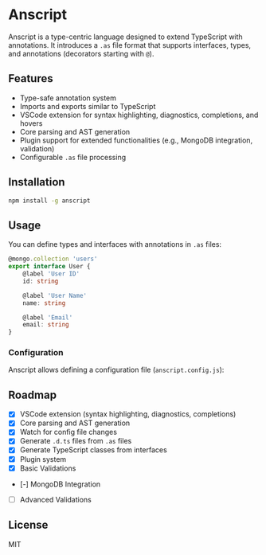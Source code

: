 # Anscript

Anscript is a type-centric language designed to extend TypeScript with annotations. It introduces a `.as` file format that supports interfaces, types, and annotations (decorators starting with `@`).

## Features

- Type-safe annotation system
- Imports and exports similar to TypeScript
- VSCode extension for syntax highlighting, diagnostics, completions, and hovers
- Core parsing and AST generation
- Plugin support for extended functionalities (e.g., MongoDB integration, validation)
- Configurable `.as` file processing

## Installation

```sh
npm install -g anscript
```

## Usage

You can define types and interfaces with annotations in `.as` files:

```typescript
@mongo.collection 'users'
export interface User {
    @label 'User ID'
    id: string

    @label 'User Name'
    name: string

    @label 'Email'
    email: string
}
```

### Configuration

Anscript allows defining a configuration file (`anscript.config.js`):

## Roadmap

- [x] VSCode extension (syntax highlighting, diagnostics, completions)
- [x] Core parsing and AST generation
- [x] Watch for config file changes
- [x] Generate `.d.ts` files from `.as` files
- [x] Generate TypeScript classes from interfaces
- [x] Plugin system
- [x] Basic Validations
- [-] MongoDB Integration
- [ ] Advanced Validations

## License

MIT
